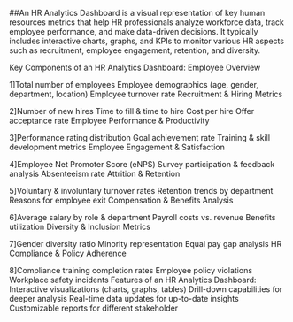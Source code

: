 ##An HR Analytics Dashboard is a visual representation of key human resources metrics that help HR professionals analyze workforce data, track employee performance, and make data-driven decisions. 
It typically includes interactive charts, graphs, and KPIs to monitor various HR aspects such as recruitment, employee engagement, retention, and diversity.

Key Components of an HR Analytics Dashboard:
Employee Overview

1]Total number of employees
Employee demographics (age, gender, department, location)
Employee turnover rate
Recruitment & Hiring Metrics

2]Number of new hires
Time to fill & time to hire
Cost per hire
Offer acceptance rate
Employee Performance & Productivity

3]Performance rating distribution
Goal achievement rate
Training & skill development metrics
Employee Engagement & Satisfaction

4]Employee Net Promoter Score (eNPS)
Survey participation & feedback analysis
Absenteeism rate
Attrition & Retention

5]Voluntary & involuntary turnover rates
Retention trends by department
Reasons for employee exit
Compensation & Benefits Analysis

6]Average salary by role & department
Payroll costs vs. revenue
Benefits utilization
Diversity & Inclusion Metrics

7]Gender diversity ratio
Minority representation
Equal pay gap analysis
HR Compliance & Policy Adherence

8]Compliance training completion rates
Employee policy violations
Workplace safety incidents
Features of an HR Analytics Dashboard:
Interactive visualizations (charts, graphs, tables)
Drill-down capabilities for deeper analysis
Real-time data updates for up-to-date insights
Customizable reports for different stakeholder
